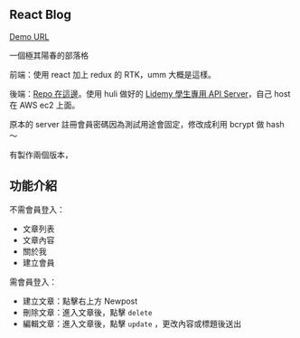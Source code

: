 ## React Blog

[Demo URL](https://lauviah.io/mtr-04/blog/#/)

一個極其陽春的部落格

前端：使用 react 加上 redux 的 RTK，umm 大概是這樣。

後端：[Repo 在這邊](https://github.com/Lauviah0622/lidemy-student-json-api-server)。使用 huli 做好的 [Lidemy 學生專用 API Server](https://github.com/Lidemy/lidemy-student-json-api-server)，自己 host 在 AWS ec2 上面。  

原本的 server 註冊會員密碼因為測試用途會固定，修改成利用 bcrypt 做 hash ～

有製作兩個版本，

## 功能介紹

不需會員登入：
- 文章列表
- 文章內容
- 關於我
- 建立會員

需會員登入：
- 建立文章：點擊右上方 Newpost
- 刪除文章：進入文章後，點擊 `delete` 
- 編輯文章：進入文章後，點擊 `update` ，更改內容或標題後送出



